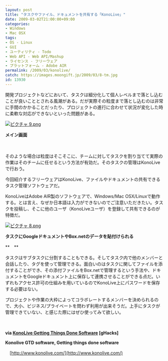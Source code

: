```yaml
---
layout: post
title: "タスクやファイル、ドキュメントを共有する「KonoLive」"
date: 2009-03-02T21:00:00+09:00
categories:
- Windows
- Mac OSX
tags: 
- OS - Linux
- GUI
- ユーティリティ - Todo
- Web API - Web API/Mashup
- ライセンス - フリーウェア
- プラットフォーム - Adobe AIR
permalink: /2009/03/konolive/
catch: https://images.moongift.jp/2009/03/8-tm.jpg
id: 13930
---
```

開発プロジェクトなどにおいて、タスクは細分化して個人レベルまで落とし込むことが良いこととされる風潮がある。だが実際その粒度まで落とし込むのは非常に手間のかかることだったり、プロジェクトの進行に合わせて状況が変化した時に柔軟な対応ができないといった問題がある。

  

[![ピクチャ 9.png](https://images.moongift.jp/2009/03/9-tm.jpg)](https://images.moongift.jp/2009/03/9.png)  
  
**メイン画面**

  

　

  

そのような場合は粒度はそこそこに、チームに対してタスクを割り当てて実際の作業はそのチームに任せるという方法が有効だ。そのタスクの管理はKonoLiveで行おう。

  

今回紹介するフリーウェアはKonoLive、ファイルやドキュメントの共有できるタスク管理ソフトウェアだ。

  
<!--more-->

KonoLiveはAdobe AIR製のソフトウェアで、Windows/Mac OSX/Linuxで動作する。とは言え、なぜか日本語は入力ができないのでご注意いただきたい。タスクを投稿し、そこに他のユーザ（KonoLiveユーザ）を登録して共有できるのが特徴だ。

  

[![ピクチャ 8.png](https://images.moongift.jp/2009/03/8-tm.jpg)](https://images.moongift.jp/2009/03/8.png)  
  
**タスクにGoogleドキュメントやBox.netのデータを貼付けられる**

  

**　**

  

タスクはサブタスクに分割することもできる。そしてタスク内で他のメンバーと会話したり、タグを使って管理できる。面白いのはタスクに関してファイルを添付することができ、その添付ファイルをBox.netで管理するという手法や、ドキュメントをGoogleドキュメント上に保存して連携させることができる点だ。いずれもアクセス許可の仕組みを用いているのでKonoLive上にパスワードを保存する必要はない。

  

プロジェクトや作業の大枠によってコラボレートするメンバーを決められるので、大小、ビジネス/プライベートを問わず利用が出来そうだ。上手にタスクが管理できていない、と感じた際にはぜひ使ってみて欲しい。

  

　

  

**via [KonoLive Getting Things Done Software](http://www.ghacks.net/2009/02/26/konolive-getting-things-done-software/) [gHacks]**

  

**Konolive GTD software, Getting things done software**  
  
　[http://www.konolive.com/](http://www.konolive.com/)

  
